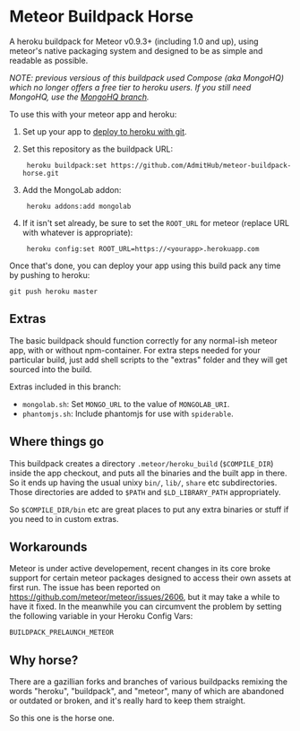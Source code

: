 # Meteor Buildpack Horse

A heroku buildpack for Meteor v0.9.3+ (including 1.0 and up), using meteor's
native packaging system and designed to be as simple and readable as possible.

*NOTE: previous versious of this buildpack used Compose (aka MongoHQ) which no longer offers a free tier to heroku users. If you still need MongoHQ, use the [MongoHQ branch](https://github.com/AdmitHub/meteor-buildpack-horse/tree/mongohq).*

To use this with your meteor app and heroku:

1. Set up your app to [deploy to heroku with git](https://devcenter.heroku.com/articles/git).
2. Set this repository as the buildpack URL:

        heroku buildpack:set https://github.com/AdmitHub/meteor-buildpack-horse.git

3. Add the MongoLab addon:
        
        heroku addons:add mongolab

4. If it isn't set already, be sure to set the ``ROOT_URL`` for meteor (replace URL with whatever is appropriate):

        heroku config:set ROOT_URL=https://<yourapp>.herokuapp.com

Once that's done, you can deploy your app using this build pack any time by pushing to heroku:

    git push heroku master

## Extras

The basic buildpack should function correctly for any normal-ish meteor app,
with or without npm-container.  For extra steps needed for your particular build,
just add shell scripts to the "extras" folder and they will get sourced into the 
build.

Extras included in this branch:
 - ``mongolab.sh``: Set ``MONGO_URL`` to the value of ``MONGOLAB_URI``.
 - ``phantomjs.sh``: Include phantomjs for use with ``spiderable``.

## Where things go

This buildpack creates a directory ``.meteor/heroku_build`` (``$COMPILE_DIR``)
inside the app checkout, and puts all the binaries and the built app in there.
So it ends up having the usual unixy ``bin/``, ``lib/``, ``share`` etc
subdirectories.  Those directories are added to ``$PATH`` and
``$LD_LIBRARY_PATH`` appropriately.

So ``$COMPILE_DIR/bin`` etc are great places to put any extra binaries or stuff
if you need to in custom extras.

## Workarounds 

Meteor is under active developement, recent changes in its core broke support for 
certain meteor packages designed to access their own assets at first run. The issue
has been reported on https://github.com/meteor/meteor/issues/2606, but it may take 
a while to have it fixed. In the meanwhile you can circumvent the problem by setting 
the following variable in your Heroku Config Vars:
   
    BUILDPACK_PRELAUNCH_METEOR

## Why horse?

There are a gazillian forks and branches of various buildpacks remixing the
words "heroku", "buildpack", and "meteor", many of which are abandoned or
outdated or broken, and it's really hard to keep them straight.

So this one is the horse one.
